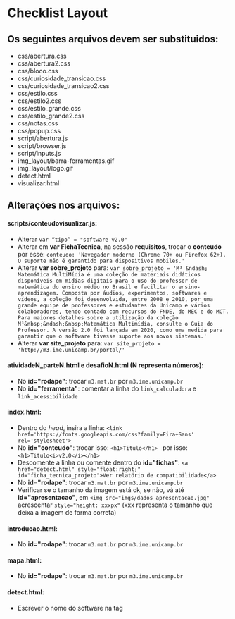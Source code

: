 # Checklist Layout

## Os seguintes arquivos devem ser substituidos:
* css/abertura.css
* css/abertura2.css
* css/bloco.css
* css/curiosidade_transicao.css
* css/curiosidade_transicao2.css
* css/estilo.css
* css/estilo2.css
* css/estilo_grande.css
* css/estilo_grande2.css
* css/notas.css
* css/popup.css
* script/abertura.js
* script/browser.js
* script/inputs.js
* img_layout/barra-ferramentas.gif
* img_layout/logo.gif
* detect.html
* visualizar.html

## Alterações nos arquivos:

#### scripts/conteudovisualizar.js:
* Alterar `var “tipo” = "software v2.0"`
* Alterar em **var FichaTecnica**, na sessão **requisitos**, trocar o **conteudo** por esse:
`conteudo: 'Navegador moderno (Chrome 70+ ou Firefox 62+). O suporte não é garantido para dispositivos mobiles.'`
* Alterar **var sobre_projeto** para:
`var sobre_projeto = 'M³ &ndash; Matemática MultiMídia é uma coleção de materiais didáticos disponíveis em mídias digitais para o uso do professor de matemática do ensino médio no Brasil e facilitar o ensino-aprendizagem. Composta por áudios, experimentos, softwares e vídeos, a coleção foi desenvolvida, entre 2008 e 2010, por uma grande equipe de professores e estudantes da Unicamp e vários colaboradores, tendo contado com recursos do FNDE, do MEC e do MCT. Para maiores detalhes sobre a utilização da coleção M³&nbsp;&ndash;&nbsp;Matemática Multimídia, consulte o Guia do Professor. A versão 2.0 foi lançada em 2020, como uma medida para garantir que o software tivesse suporte aos novos sistemas.'`
* Alterar **var site_projeto** para: `var site_projeto = 'http://m3.ime.unicamp.br/portal/'`

#### atividadeN_parteN.html e desafioN.html (N representa números):
* No **id="rodape"**: trocar `m3.mat.br` por `m3.ime.unicamp.br`
* No **id="ferramenta"**: comentar a linha do `link_calculadora` e `link_acessibilidade`

#### index.html:
* Dentro do *head*, insira a linha: `<link href='https://fonts.googleapis.com/css?family=Fira+Sans' rel='stylesheet'>`
* No **id="conteudo"**: trocar isso: `<h1>Titulo</h1> ` por isso: `<h1>Titulo<i>v2.0</i></h1>`
* Descomente a linha ou comente dentro do **id="fichas"**: `<a href="detect.html" style="float:right;" id="ficha_tecnica_projeto">Ver relatório de compatibilidade</a>`
* No **id="rodape"**: trocar `m3.mat.br` por `m3.ime.unicamp.br`
* Verificar se o tamanho da imagem está ok, se não, vá até **id="apresentacao"**, em `<img src="imgs/dados_apresentacao.jpg"` acrescentar `style="height: xxxpx"` (xxx representa o tamanho que deixa a imagem de forma correta)

#### introducao.html:
* No **id="rodape"**: trocar `m3.mat.br` por `m3.ime.unicamp.br`

#### mapa.html:
* No **id="rodape"**: trocar `m3.mat.br` por `m3.ime.unicamp.br`

#### detect.html:
* Escrever o nome do software na tag **<title></title>**
